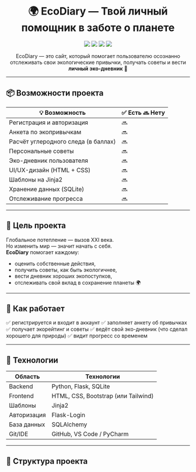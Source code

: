 <h1 align="center">🌍 EcoDiary — Твой личный помощник в заботе о планете</h1>

<p align="center">
  <img src="https://img.shields.io/badge/Python-3.10+-blue?style=flat-square&logo=python"/>
  <img src="https://img.shields.io/badge/Flask-2.x-lightgrey?style=flat-square&logo=flask"/>
  <img src="https://img.shields.io/badge/HTML%20%2B%20CSS-ready-green?style=flat-square&logo=html5"/>
  <img src="https://img.shields.io/badge/UI%2FUX-Clean%20Design-purple?style=flat-square&logo=figma"/>
</p>

<p align="center">
  EcoDiary — это сайт, который помогает пользователю осознанно отслеживать свои экологические привычки, получать советы и вести <b>личный эко-дневник</b> 🌿
</p>

---

## 📦 Возможности проекта

| 💡 Возможность                      | ✅ Есть 🔜 Нету |
|------------------------------------|--------|
| Регистрация и авторизация          | 🔜     |
| Анкета по экопривычкам             | 🔜     |
| Расчёт углеродного следа (в баллах)| 🔜     |
| Персональные советы                | 🔜     |
| Эко-дневник пользователя           | 🔜     |
| UI/UX-дизайн (HTML + CSS)          | 🔜     |
| Шаблоны на Jinja2                  | 🔜     |
| Хранение данных (SQLite)           | 🔜     |
| Отслеживание прогресса             | 🔜     |

---

## 🧭 Цель проекта

Глобальное потепление — вызов XXI века.  
Но изменить мир — значит начать с себя.  
**EcoDiary** помогает каждому:

- оценить собственные действия,
- получить советы, как быть экологичнее,
- вести дневник хороших экопоступков,
- отслеживать свой вклад в сохранение планеты 🌍

---

## 💫 Как работает

✅ регистрируется и входит в аккаунт
✅ заполняет анкету об привычках
✅ получает экорейтинг и советы
✅ ведёт свой эко-дневник (что сделал хорошего для природы)
✅ видит прогресс со временем

---

## 🧱 Технологии

| Область       | Технологии                         |
|---------------|------------------------------------|
| Backend       | Python, Flask, SQLite              |
| Frontend      | HTML, CSS, Bootstrap (или Tailwind)|
| Шаблоны       | Jinja2                             |
| Авторизация   | Flask-Login                        |
| База данных   | SQLAlchemy                         |
| Git/IDE       | GitHub, VS Code / PyCharm          |

---

## 🧩 Структура проекта

